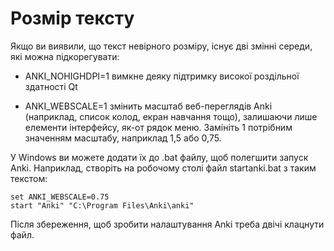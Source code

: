 # Розмір тексту

Якщо ви виявили, що текст невірного розміру, існує дві
змінні середи, які можна підкорегувати:

- ANKI_NOHIGHDPI=1 вимкне деяку підтримку високої роздільної здатності Qt

- ANKI_WEBSCALE=1 змінить масштаб веб-переглядів Anki (наприклад,
  список колод, екран навчання тощо), залишаючи лише елементи інтерфейсу, як-от рядок меню. Замініть 1 потрібним значенням масштабу, наприклад 1,5 або
  0,75.

У Windows ви можете додати їх до .bat файлу, щоб полегшити запуск
Anki. Наприклад, створіть на робочому столі файл startanki.bat
з таким текстом:

    set ANKI_WEBSCALE=0.75
    start "Anki" "C:\Program Files\Anki\anki"

Після збереження, щоб зробити налаштування Anki треба двічі клацнути файл.
